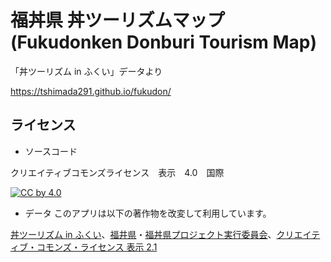 # 福丼県 丼ツーリズムマップ (Fukudonken Donburi Tourism Map)
「丼ツーリズム in ふくい」データより

https://tshimada291.github.io/fukudon/

## ライセンス
* ソースコード

クリエイティブコモンズライセンス　表示　4.0　国際

[![CC by 4.0](https://licensebuttons.net/l/by/4.0/88x31.png "CC BY 4.0")](https://creativecommons.org/licenses/by/4.0/deed.ja)

* データ
このアプリは以下の著作物を改変して利用しています。

[丼ツーリズム in ふくい](http://www.pref.fukui.lg.jp/doc/toukei-jouhou/opendata/kigyou.html)、[福井県](http://www.pref.fukui.lg.jp/doc/toukei-jouhou/opendata/index.html)・[福丼県プロジェクト実行委員会](http://fukudon.jp/)、[クリエイティブ・コモンズ・ライセンス 表示 2.1](http://creativecommons.org/licenses/by/2.1/jp/)

